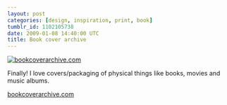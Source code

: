 ```yaml
---
layout: post
categories: [design, inspiration, print, book]
tumblr_id: 1102105738
date: 2009-01-08 14:40:00 UTC
title: Book cover archive
---
```


<a href="http://bookcoverarchive.com/"><img src="http://farm5.static.flickr.com/4109/4993127266_4680925271_o.jpg" alt="bookcoverarchive.com" /></a>

Finally! I love covers/packaging of physical things like books, movies and music albums.

<a href="http://bookcoverarchive.com/">bookcoverarchive.com</a>
